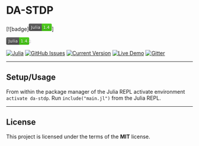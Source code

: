 DA-STDP
============

[![badge]<svg xmlns='http://www.w3.org/2000/svg' xmlns:xlink='http://www.w3.org/1999/xlink' width='62' height='20'><linearGradient id='s' x2='0' y2='100%'><stop offset='0' stop-color='#bbb' stop-opacity='.1'/><stop offset='1' stop-opacity='.1'/></linearGradient><clipPath id='r'><rect width='62' height='20' rx='3' fill='#fff'/></clipPath><g clip-path='url(#r)'><rect width='35' height='20' fill='#555'/><rect x='35' width='27' height='20' fill='#4c1'/><rect width='62' height='20' fill='url(#s)'/></g><g fill='#fff' text-anchor='middle' font-family='Verdana,Geneva,DejaVu Sans,sans-serif' text-rendering='geometricPrecision' font-size='110'><text x='185' y='150' fill='#010101' fill-opacity='.3' transform='scale(.1)' textLength='250'>Julia</text><text x='185' y='140' transform='scale(.1)' textLength='250'>Julia</text><text x='475' y='150' fill='#010101' fill-opacity='.3' transform='scale(.1)' textLength='170'>1.4</text><text x='475' y='140' transform='scale(.1)' textLength='170'>1.4</text></g></svg>]

<svg xmlns='http://www.w3.org/2000/svg' xmlns:xlink='http://www.w3.org/1999/xlink' width='74' height='20'><linearGradient id='s' x2='0' y2='100%'><stop offset='0' stop-color='#bbb' stop-opacity='.1'/><stop offset='1' stop-opacity='.1'/></linearGradient><clipPath id='r'><rect width='74' height='20' rx='3' fill='#fff'/></clipPath><g clip-path='url(#r)'><rect width='35' height='20' fill='#555'/><rect x='35' width='39' height='20' fill='#4c1'/><rect width='74' height='20' fill='url(#s)'/></g><g fill='#fff' text-anchor='middle' font-family='Verdana,Geneva,DejaVu Sans,sans-serif' text-rendering='geometricPrecision' font-size='110'><image x='5' y='3' width='0' height='14' xlink:href='Julia'/><text x='185' y='150' fill='#010101' fill-opacity='.3' transform='scale(.1)' textLength='250'>Julia</text><text x='185' y='140' transform='scale(.1)' textLength='250'>Julia</text><text x='535' y='150' fill='#010101' fill-opacity='.3' transform='scale(.1)' textLength='290'>1.4.2</text><text x='535' y='140' transform='scale(.1)' textLength='290'>1.4.2</text></g><a target='_blank' xlink:href='https://julialang.org/downloads/oldreleases/'><rect width='74' height='20' fill='rgba(0,0,0,0)'/></a><a target='_blank' xlink:href='https://julialang.org/'><rect width='35' height='20' fill='rgba(0,0,0,0)'/></a></svg>


[![Julia](Julia)](1.4) [![GitHub Issues](https://img.shields.io/github/issues/IgorAntun/node-chat.svg)](https://github.com/IgorAntun/node-chat/issues) [![Current Version](https://img.shields.io/badge/version-1.0.7-green.svg)](https://github.com/IgorAntun/node-chat) [![Live Demo](https://img.shields.io/badge/demo-online-green.svg)](https://igorantun.com/chat) [![Gitter](https://badges.gitter.im/Join%20Chat.svg)](https://gitter.im/IgorAntun/node-chat?utm_source=badge&utm_medium=badge&utm_campaign=pr-badge)


---

## Setup/Usage
From within the package manager of the Julia REPL activate environment `activate da-stdp`.
Run `include("main.jl")` from the Julia REPL.

---

## License

This project is licensed under the terms of the **MIT** license.
